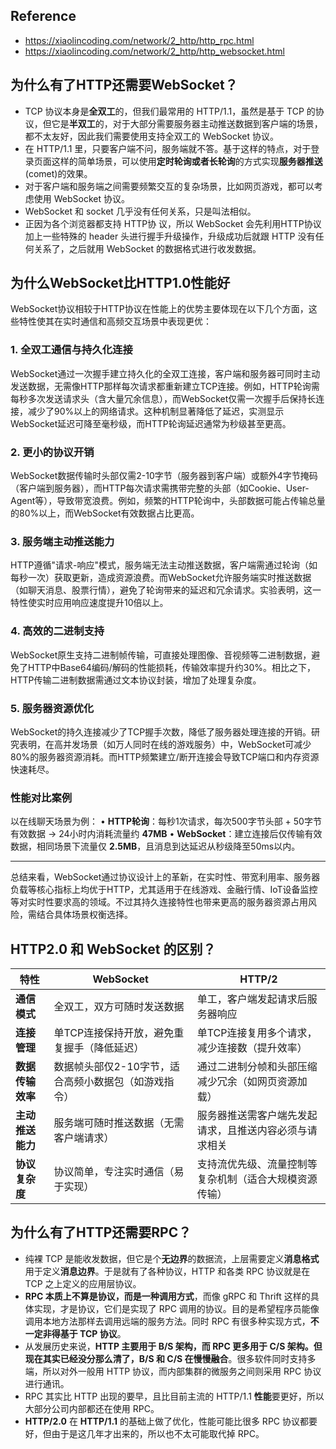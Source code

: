 ## Reference
- https://xiaolincoding.com/network/2_http/http_rpc.html
- https://xiaolincoding.com/network/2_http/http_websocket.html

## 为什么有了HTTP还需要WebSocket？

- TCP 协议本身是**全双工**的，但我们最常用的 HTTP/1.1，虽然是基于 TCP 的协议，但它是**半双工**的，对于大部分需要服务器主动推送数据到客户端的场景，都不太友好，因此我们需要使用支持全双工的 WebSocket 协议。
- 在 HTTP/1.1 里，只要客户端不问，服务端就不答。基于这样的特点，对于登录页面这样的简单场景，可以使用**定时轮询或者长轮询**的方式实现**服务器推送**(comet)的效果。
- 对于客户端和服务端之间需要频繁交互的复杂场景，比如网页游戏，都可以考虑使用 WebSocket 协议。
- WebSocket 和 socket 几乎没有任何关系，只是叫法相似。
- 正因为各个浏览器都支持 HTTP协 议，所以 WebSocket 会先利用HTTP协议加上一些特殊的 header 头进行握手升级操作，升级成功后就跟 HTTP 没有任何关系了，之后就用 WebSocket 的数据格式进行收发数据。
## 为什么WebSocket比HTTP1.0性能好

WebSocket协议相较于HTTP协议在性能上的优势主要体现在以下几个方面，这些特性使其在实时通信和高频交互场景中表现更优：

### 1. **全双工通信与持久化连接**
WebSocket通过一次握手建立持久化的全双工连接，客户端和服务器可同时主动发送数据，无需像HTTP那样每次请求都重新建立TCP连接。例如，HTTP轮询需每秒多次发送请求头（含大量冗余信息），而WebSocket仅需一次握手后保持长连接，减少了90%以上的网络请求。这种机制显著降低了延迟，实测显示WebSocket延迟可降至毫秒级，而HTTP轮询延迟通常为秒级甚至更高。

### 2. **更小的协议开销**
WebSocket数据传输时头部仅需2-10字节（服务器到客户端）或额外4字节掩码（客户端到服务器），而HTTP每次请求需携带完整的头部（如Cookie、User-Agent等），导致带宽浪费。例如，频繁的HTTP轮询中，头部数据可能占传输总量的80%以上，而WebSocket有效数据占比更高。

### 3. **服务端主动推送能力**
HTTP遵循"请求-响应"模式，服务端无法主动推送数据，客户端需通过轮询（如每秒一次）获取更新，造成资源浪费。而WebSocket允许服务端实时推送数据（如聊天消息、股票行情），避免了轮询带来的延迟和冗余请求。实验表明，这一特性使实时应用响应速度提升10倍以上。

### 4. **高效的二进制支持**
WebSocket原生支持二进制帧传输，可直接处理图像、音视频等二进制数据，避免了HTTP中Base64编码/解码的性能损耗，传输效率提升约30%。相比之下，HTTP传输二进制数据需通过文本协议封装，增加了处理复杂度。

### 5. **服务器资源优化**
WebSocket的持久连接减少了TCP握手次数，降低了服务器处理连接的开销。研究表明，在高并发场景（如万人同时在线的游戏服务）中，WebSocket可减少80%的服务器资源消耗。而HTTP频繁建立/断开连接会导致TCP端口和内存资源快速耗尽。

### 性能对比案例
以在线聊天场景为例：
• **HTTP轮询**：每秒1次请求，每次500字节头部 + 50字节有效数据 → 24小时内消耗流量约 **47MB**
• **WebSocket**：建立连接后仅传输有效数据，相同场景下流量仅 **2.5MB**，且消息到达延迟从秒级降至50ms以内。

---
总结来看，WebSocket通过协议设计上的革新，在实时性、带宽利用率、服务器负载等核心指标上均优于HTTP，尤其适用于在线游戏、金融行情、IoT设备监控等对实时性要求高的领域。不过其持久连接特性也带来更高的服务器资源占用风险，需结合具体场景权衡选择。

## HTTP2.0 和 WebSocket 的区别？
| **特性​**​       | ​**​WebSocket​**​            | ​**​HTTP/2​**​              |
| -------------- | ---------------------------- | --------------------------- |
| ​**​通信模式​**​   | 全双工，双方可随时发送数据                | 单工，客户端发起请求后服务器响应            |
| ​**​连接管理​**​   | 单TCP连接保持开放，避免重复握手（降低延迟）      | 单TCP连接复用多个请求，减少连接数（提升效率）    |
| ​**​数据传输效率​**​ | 数据帧头部仅2-10字节，适合高频小数据包（如游戏指令） | 通过二进制分帧和头部压缩减少冗余（如网页资源加载）   |
| ​**​主动推送能力​**​ | 服务端可随时推送数据（无需客户端请求）          | 服务器推送需客户端先发起请求，且推送内容必须与请求相关 |
| ​**​协议复杂度​**​  | 协议简单，专注实时通信（易于实现）            | 支持流优先级、流量控制等复杂机制（适合大规模资源传输） |

## 为什么有了HTTP还需要RPC？
- 纯裸 TCP 是能收发数据，但它是个**无边界**的数据流，上层需要定义**消息格式**用于定义**消息边界**。于是就有了各种协议，HTTP 和各类 RPC 协议就是在 TCP 之上定义的应用层协议。
- **RPC 本质上不算是协议，而是一种调用方式**，而像 gRPC 和 Thrift 这样的具体实现，才是协议，它们是实现了 RPC 调用的协议。目的是希望程序员能像调用本地方法那样去调用远端的服务方法。同时 RPC 有很多种实现方式，**不一定非得基于 TCP 协议**。
- 从发展历史来说，**HTTP 主要用于 B/S 架构，而 RPC 更多用于 C/S 架构。但现在其实已经没分那么清了，B/S 和 C/S 在慢慢融合**。很多软件同时支持多端，所以对外一般用 HTTP 协议，而内部集群的微服务之间则采用 RPC 协议进行通讯。
- RPC 其实比 HTTP 出现的要早，且比目前主流的 HTTP/1.1 **性能**要更好，所以大部分公司内部都还在使用 RPC。
- **HTTP/2.0** 在 **HTTP/1.1** 的基础上做了优化，性能可能比很多 RPC 协议都要好，但由于是这几年才出来的，所以也不太可能取代掉 RPC。

